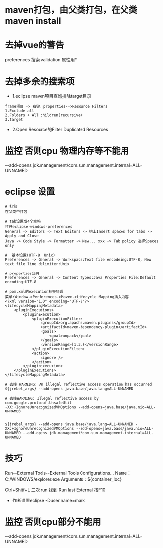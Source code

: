 


# maven打包，由父类打包，在父类maven install

# 去掉vue的警告
preferences 搜索 validation 属性用*


# 去掉多余的搜索项
* 1.eclipse maven项目查询排除target目录

```
frame项目 -> 右键，properties-->Resource Filters
1.Exclude all
2.Folders + All children(recursive)
3.target
```

* 2.Open Resource的Filter Duplicated Resources


# 监控 否则cpu 物理内存等不能用
--add-opens jdk.management/com.sun.management.internal=ALL-UNNAMED




# eclipse 设置
```
# 打包
在父类中打包

# tab设置成4个空格
打开eclipse-windows-preferences 
General -> Editors -> Text Editors -> 钩上Insert spaces for tabs -> Apply and Close
Java -> Code Style -> Formatter -> New... xxx -> Tab policy 选择Spaces only

#  基本设置(UTF-8, Unix)
Preferences -> General -> Workspace:Text file encodeing:UTF-8, New text file line delimiter:Unix

# properties乱码
Preferences -> General -> Content Types:Java Properties File:Default encoding:UTF-8

# pom.xml的execution标签错误
菜单:Window->Perferences->Maven->Lifecycle Mapping插入内容
<?xml version="1.0" encoding="UTF-8"?>
<lifecycleMappingMetadata>
    <pluginExecutions>   
        <pluginExecution>
            <pluginExecutionFilter>
                <groupId>org.apache.maven.plugins</groupId>
                <artifactId>maven-dependency-plugin</artifactId>
                <goals>
                    <goal>unpack</goal>
                </goals>
                <versionRange>[1.3,)</versionRange>
            </pluginExecutionFilter>
            <action>
                <ignore />
            </action>
        </pluginExecution>        
    </pluginExecutions>
</lifecycleMappingMetadata>

# 去掉 WARNING: An illegal reflective access operation has occurred
${jrebel_args} --add-opens java.base/java.lang=ALL-UNNAMED

# 去掉WARNING: Illegal reflective access by com.google.protobuf.UnsafeUtil
-XX:+IgnoreUnrecognizedVMOptions --add-opens=java.base/java.nio=ALL-UNNAMED


${jrebel_args} --add-opens java.base/java.lang=ALL-UNNAMED -XX:+IgnoreUnrecognizedVMOptions --add-opens=java.base/java.nio=ALL-UNNAMED --add-opens jdk.management/com.sun.management.internal=ALL-UNNAMED
```


# 技巧

Run--External Tools--External Tools Configurations...
Name：C:/WINDOWS/explorer.exe
Arguments：${container_loc}

Ctrl+Shitf+L 二次 run 找到 Run last External 按F10

* 作者设置eclipse
-Duser.name=mark

# 监控 否则cpu部分不能用
--add-opens jdk.management/com.sun.management.internal=ALL-UNNAMED

